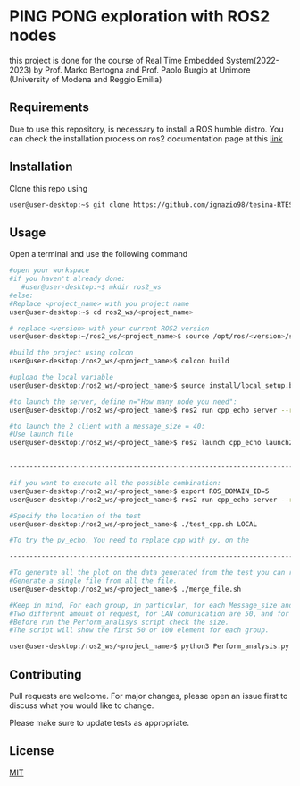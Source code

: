 # PING PONG exploration with ROS2 nodes

this project is done for the course of Real Time Embedded System(2022-2023) by Prof. Marko Bertogna and Prof. Paolo Burgio at Unimore (University of Modena and Reggio Emilia)

## Requirements

Due to use this repository, is necessary to install a ROS humble distro.
You can check the installation process on ros2 documentation page at this [link](https://docs.ros.org/en/humble/Installation.html)

## Installation


Clone this repo using

```bash
user@user-desktop:~$ git clone https://github.com/ignazio98/tesina-RTES.git
```

## Usage
Open a terminal and use the following command

```bash
#open your workspace
#if you haven't already done:
   #user@user-desktop:~$ mkdir ros2_ws
#else:
#Replace <project_name> with you project name
user@user-desktop:~$ cd ros2_ws/<project_name>

# replace <version> with your current ROS2 version
user@user-desktop:~/ros2_ws/<project_name>$ source /opt/ros/<version>/setup.bash

#build the project using colcon
user@user-desktop:/ros2_ws/<project_name>$ colcon build

#upload the local variable
user@user-desktop:/ros2_ws/<project_name>$ source install/local_setup.bash

#to launch the server, define n="How many node you need":
user@user-desktop:/ros2_ws/<project_name>$ ros2 run cpp_echo server --ros-args -p number_publisher:=2

#to launch the 2 client with a message_size = 40:
#Use launch file
user@user-desktop:/ros2_ws/<project_name>$ ros2 launch cpp_echo launch2.py message_size:=40 publisher_max:=2 test:=LOCAL


-------------------------------------------------------------------------------------------------

#if you want to execute all the possible combination:
user@user-desktop:/ros2_ws/<project_name>$ export ROS_DOMAIN_ID=5
user@user-desktop:/ros2_ws/<project_name>$ ros2 run cpp_echo server --ros-args number_puplisher:=8

#Specify the location of the test
user@user-desktop:/ros2_ws/<project_name>$ ./test_cpp.sh LOCAL

#To try the py_echo, You need to replace cpp with py, on the 

-------------------------------------------------------------------------------------------------

#To generate all the plot on the data generated from the test you can run this command:
#Generate a single file from all the file.
user@user-desktop:/ros2_ws/<project_name>$ ./merge_file.sh

#Keep in mind, For each group, in particular, for each Message_size and Writer number are generate from the script
#Two different amount of request, for LAN comunication are 50, and for LOCAL comunication are 100.
#Before run the Perform_analisys script check the size.
#The script will show the first 50 or 100 element for each group.

user@user-desktop:/ros2_ws/<project_name>$ python3 Perform_analysis.py
```

## Contributing

Pull requests are welcome. For major changes, please open an issue first
to discuss what you would like to change.

Please make sure to update tests as appropriate.

## License

[MIT](https://choosealicense.com/licenses/mit/)